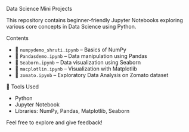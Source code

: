  Data Science Mini Projects

This repository contains beginner-friendly Jupyter Notebooks exploring various core concepts in Data Science using Python.

 Contents

- 📘 `numpydemo_shruti.ipynb` – Basics of NumPy
- 📘 `Pandasdemo.ipynb` – Data manipulation using Pandas
- 📘 `Seaborn.ipynb` – Data visualization using Seaborn
- 📘 `macplotlin.ipynb` – Visualization with Matplotlib
- 📘 `zomato.ipynb` – Exploratory Data Analysis on Zomato dataset

 🔧 Tools Used

- Python
- Jupyter Notebook
- Libraries: NumPy, Pandas, Matplotlib, Seaborn



 Feel free to explore and give feedback!
